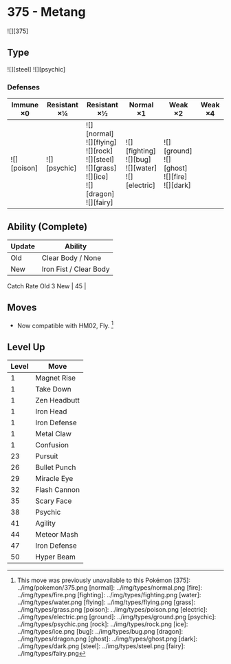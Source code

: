 # 375 - Metang
![][375]

## Type

![][steel]  ![][psychic]

### Defenses

Immune ×0       | Resistant ×¼     | Resistant ×½                                                                                                            | Normal ×1                                                       | Weak ×2                                                    | Weak ×4 | 
---             | ---              | ---                                                                                                                     | ---                                                             | ---                                                        | ---     | 
![][poison]<br> | ![][psychic]<br> | ![][normal]<br> ![][flying]<br> ![][rock]<br> ![][steel]<br> ![][grass]<br> ![][ice]<br> ![][dragon]<br> ![][fairy]<br> | ![][fighting]<br> ![][bug]<br> ![][water]<br> ![][electric]<br> | ![][ground]<br> ![][ghost]<br> ![][fire]<br> ![][dark]<br> |         | 

## Ability (Complete)

Update | Ability                | 
---    | ---                    | 
Old    | Clear Body / None      | 
New    | Iron Fist / Clear Body | 

Catch Rate
Old     3
New | 45 | 

## Moves

 - Now compatible with HM02, Fly. [^1]

## Level Up

Level | Move         | 
---   | ---          | 
1     | Magnet Rise  | 
1     | Take Down    | 
1     | Zen Headbutt | 
1     | Iron Head    | 
1     | Iron Defense | 
1     | Metal Claw   | 
1     | Confusion    | 
23    | Pursuit      | 
26    | Bullet Punch | 
29    | Miracle Eye  | 
32    | Flash Cannon | 
35    | Scary Face   | 
38    | Psychic      | 
41    | Agility      | 
44    | Meteor Mash  | 
47    | Iron Defense | 
50    | Hyper Beam   | 

[^1]: This move was previously unavailable to this Pokémon
[375]: ../img/pokemon/375.png
[normal]: ../img/types/normal.png
[fire]: ../img/types/fire.png
[fighting]: ../img/types/fighting.png
[water]: ../img/types/water.png
[flying]: ../img/types/flying.png
[grass]: ../img/types/grass.png
[poison]: ../img/types/poison.png
[electric]: ../img/types/electric.png
[ground]: ../img/types/ground.png
[psychic]: ../img/types/psychic.png
[rock]: ../img/types/rock.png
[ice]: ../img/types/ice.png
[bug]: ../img/types/bug.png
[dragon]: ../img/types/dragon.png
[ghost]: ../img/types/ghost.png
[dark]: ../img/types/dark.png
[steel]: ../img/types/steel.png
[fairy]: ../img/types/fairy.png

